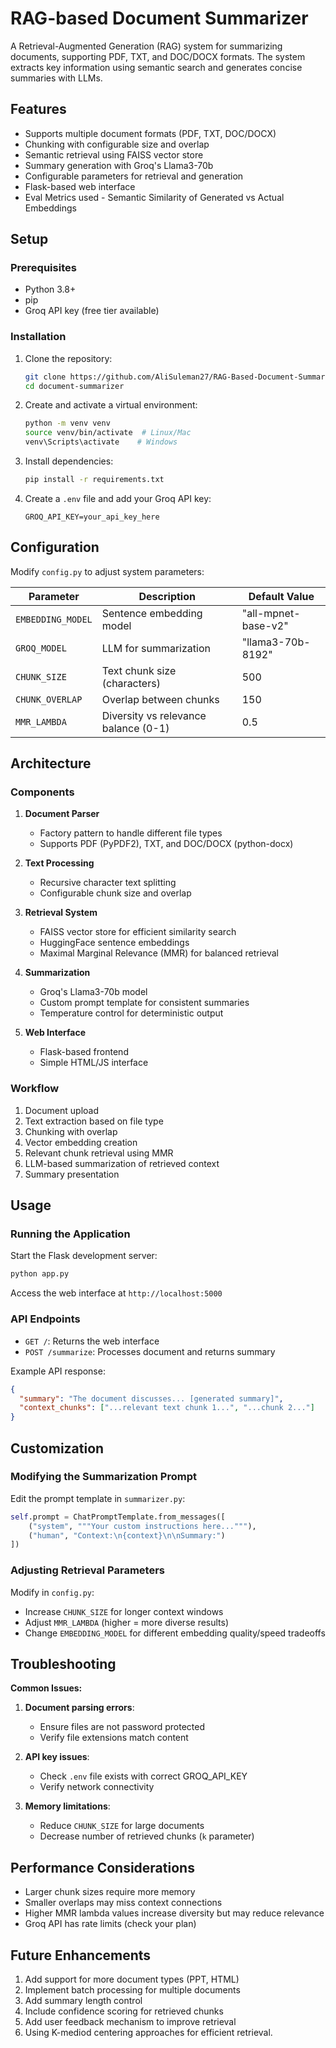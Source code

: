 
# RAG-based Document Summarizer

A Retrieval-Augmented Generation (RAG) system for summarizing documents, supporting PDF, TXT, and DOC/DOCX formats. The system extracts key information using semantic search and generates concise summaries with LLMs.

## Features

- Supports multiple document formats (PDF, TXT, DOC/DOCX)
- Chunking with configurable size and overlap
- Semantic retrieval using FAISS vector store
- Summary generation with Groq's Llama3-70b
- Configurable parameters for retrieval and generation
- Flask-based web interface
- Eval Metrics used - Semantic Similarity of Generated vs Actual Embeddings

## Setup

### Prerequisites

- Python 3.8+
- pip
- Groq API key (free tier available)

### Installation

1. Clone the repository:
   ```bash
   git clone https://github.com/AliSuleman27/RAG-Based-Document-Summarizer.git
   cd document-summarizer
   ```

2. Create and activate a virtual environment:
   ```bash
   python -m venv venv
   source venv/bin/activate  # Linux/Mac
   venv\Scripts\activate    # Windows
   ```

3. Install dependencies:
   ```bash
   pip install -r requirements.txt
   ```

4. Create a `.env` file and add your Groq API key:
   ```
   GROQ_API_KEY=your_api_key_here
   ```

## Configuration

Modify `config.py` to adjust system parameters:

| Parameter | Description | Default Value |
|-----------|------------|---------------|
| `EMBEDDING_MODEL` | Sentence embedding model | "all-mpnet-base-v2" |
| `GROQ_MODEL` | LLM for summarization | "llama3-70b-8192" |
| `CHUNK_SIZE` | Text chunk size (characters) | 500 |
| `CHUNK_OVERLAP` | Overlap between chunks | 150 |
| `MMR_LAMBDA` | Diversity vs relevance balance (0-1) | 0.5 |

## Architecture

### Components

1. **Document Parser**
   - Factory pattern to handle different file types
   - Supports PDF (PyPDF2), TXT, and DOC/DOCX (python-docx)

2. **Text Processing**
   - Recursive character text splitting
   - Configurable chunk size and overlap

3. **Retrieval System**
   - FAISS vector store for efficient similarity search
   - HuggingFace sentence embeddings
   - Maximal Marginal Relevance (MMR) for balanced retrieval

4. **Summarization**
   - Groq's Llama3-70b model
   - Custom prompt template for consistent summaries
   - Temperature control for deterministic output

5. **Web Interface**
   - Flask-based frontend
   - Simple HTML/JS interface

### Workflow

1. Document upload
2. Text extraction based on file type
3. Chunking with overlap
4. Vector embedding creation
5. Relevant chunk retrieval using MMR
6. LLM-based summarization of retrieved context
7. Summary presentation

## Usage

### Running the Application

Start the Flask development server:
```bash
python app.py
```

Access the web interface at `http://localhost:5000`

### API Endpoints

- `GET /`: Returns the web interface
- `POST /summarize`: Processes document and returns summary

Example API response:
```json
{
  "summary": "The document discusses... [generated summary]",
  "context_chunks": ["...relevant text chunk 1...", "...chunk 2..."]
}
```

## Customization

### Modifying the Summarization Prompt

Edit the prompt template in `summarizer.py`:
```python
self.prompt = ChatPromptTemplate.from_messages([
    ("system", """Your custom instructions here..."""),
    ("human", "Context:\n{context}\n\nSummary:")
])
```

### Adjusting Retrieval Parameters

Modify in `config.py`:
- Increase `CHUNK_SIZE` for longer context windows
- Adjust `MMR_LAMBDA` (higher = more diverse results)
- Change `EMBEDDING_MODEL` for different embedding quality/speed tradeoffs

## Troubleshooting

**Common Issues:**

1. **Document parsing errors**:
   - Ensure files are not password protected
   - Verify file extensions match content

2. **API key issues**:
   - Check `.env` file exists with correct GROQ_API_KEY
   - Verify network connectivity

3. **Memory limitations**:
   - Reduce `CHUNK_SIZE` for large documents
   - Decrease number of retrieved chunks (`k` parameter)

## Performance Considerations

- Larger chunk sizes require more memory
- Smaller overlaps may miss context connections
- Higher MMR lambda values increase diversity but may reduce relevance
- Groq API has rate limits (check your plan)

## Future Enhancements

1. Add support for more document types (PPT, HTML)
2. Implement batch processing for multiple documents
3. Add summary length control
4. Include confidence scoring for retrieved chunks
5. Add user feedback mechanism to improve retrieval
6. Using K-mediod centering approaches for efficient retrieval.
